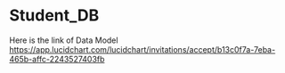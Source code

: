 # Student_DB
Here is the link of Data Model 
https://app.lucidchart.com/lucidchart/invitations/accept/b13c0f7a-7eba-465b-affc-2243527403fb 
